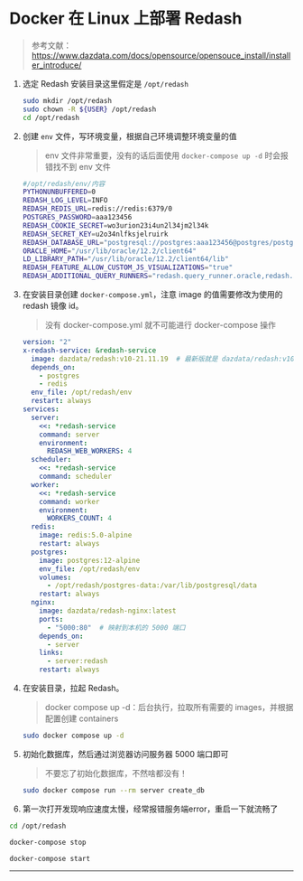 # Docker 在 Linux 上部署 Redash

> 参考文献：https://www.dazdata.com/docs/opensource/opensouce_install/installer_introduce/

1. 选定 Redash 安装目录这里假定是 `/opt/redash`

	```bash
	sudo mkdir /opt/redash
	sudo chown -R ${USER} /opt/redash
	cd /opt/redash
	```

2. 创建 `env` 文件，写环境变量，根据自己环境调整环境变量的值

	> env 文件非常重要，没有的话后面使用 `docker-compose up -d` 时会报错找不到 env 文件

	```bash
	#/opt/redash/env/内容
	PYTHONUNBUFFERED=0
	REDASH_LOG_LEVEL=INFO
	REDASH_REDIS_URL=redis://redis:6379/0
	POSTGRES_PASSWORD=aaa123456
	REDASH_COOKIE_SECRET=wo3urion23i4un2l34jm2l34k
	REDASH_SECRET_KEY=u2o34nlfksjelruirk
	REDASH_DATABASE_URL="postgresql://postgres:aaa123456@postgres/postgres"
	ORACLE_HOME="/usr/lib/oracle/12.2/client64"
	LD_LIBRARY_PATH="/usr/lib/oracle/12.2/client64/lib"
	REDASH_FEATURE_ALLOW_CUSTOM_JS_VISUALIZATIONS="true"
	REDASH_ADDITIONAL_QUERY_RUNNERS="redash.query_runner.oracle,redash.query_runner.python"
	```

3. 在安装目录创建 `docker-compose.yml`，注意 image 的值需要修改为使用的 redash 镜像 id。

	> 没有 docker-compose.yml 就不可能进行 docker-compose 操作

	```yaml
	version: "2"
	x-redash-service: &redash-service
	  image: dazdata/redash:v10-21.11.19  # 最新版就是 dazdata/redash:v10-21.11.19
	  depends_on:
	    - postgres
	    - redis
	  env_file: /opt/redash/env
	  restart: always
	services:
	  server:
	    <<: *redash-service
	    command: server
	    environment:
	      REDASH_WEB_WORKERS: 4
	  scheduler:
	    <<: *redash-service
	    command: scheduler
	  worker:
	    <<: *redash-service
	    command: worker
	    environment:
	      WORKERS_COUNT: 4
	  redis:
	    image: redis:5.0-alpine
	    restart: always
	  postgres:
	    image: postgres:12-alpine
	    env_file: /opt/redash/env
	    volumes:
	      - /opt/redash/postgres-data:/var/lib/postgresql/data
	    restart: always
	  nginx:
	    image: dazdata/redash-nginx:latest
	    ports:
	      - "5000:80"  # 映射到本机的 5000 端口
	    depends_on:
	      - server
	    links:
	      - server:redash
	    restart: always
	```

4. 在安装目录，拉起 Redash。

	> docker compose up -d：后台执行，拉取所有需要的 images，并根据配置创建 containers

	```bash
	sudo docker compose up -d
	```

5. 初始化数据库，然后通过浏览器访问服务器 5000 端口即可

	> 不要忘了初始化数据库，不然啥都没有！

	```bash
	sudo docker compose run --rm server create_db
	```
	
6. 第一次打开发现响应速度太慢，经常报错服务端error，重启一下就流畅了

  ```bash
  cd /opt/redash
  
  docker-compose stop
  
  docker-compose start
  ```

---

